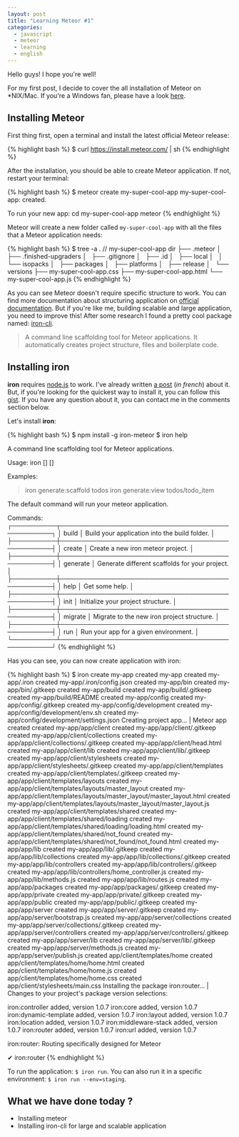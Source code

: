 ```yaml
---
layout: post
title: "Learning Meteor #1"
categories:
  - javascript
  - meteor
  - learning
  - english
---
```


Hello guys! I hope you're well!

For my first post, I decide to cover the all installation of Meteor on *NIX/Mac. If you're a Windows fan, please have a look [here](https://win.meteor.com/).

## Installing Meteor

First thing first, open a terminal and install the latest official Meteor release:

{% highlight bash %}
$ curl https://install.meteor.com/ | sh
{% endhighlight %}

After the installation, you should be able to create Meteor application. If not, restart your terminal:

{% highlight bash %}
$ meteor create my-super-cool-app
my-super-cool-app: created.

To run your new app:
  cd my-super-cool-app
  meteor
{% endhighlight %}

Meteor will create a new folder called `my-super-cool-app` with all the files that a Meteor application needs:

{% highlight bash %}
$ tree -a
. // my-super-cool-app dir
├── .meteor
│   ├── .finished-upgraders
│   ├── .gitignore
│   ├── .id
│   ├── local
│   │   └── isopacks
│   ├── packages
│   ├── platforms
│   ├── release
│   └── versions
├── my-super-cool-app.css
├── my-super-cool-app.html
└── my-super-cool-app.js
{% endhighlight %}

As you can see Meteor doesn't require specific structure to work. You can find more documentation about structuring application on [official documentation](http://docs.meteor.com/#/full/structuringyourapp). But if you're like me, building scalable and large application, you need to improve this! After some research I found a pretty cool package named: [iron-cli](https://github.com/iron-meteor/iron-cli).

  > A command line scaffolding tool for Meteor applications. It automatically creates project structure, files and boilerplate code.

## Installing iron

__iron__ requires [node.js](https://nodejs.org/) to work. I've already written [a post](http://maximesahroui.be/javascript/2014/11/18/installer-node-dot-js-sans-les-droits-administrateur-sous-ubuntu.html) (_in french_) about it. But, if you're looking for the quickest way to install it, you can follow this [gist](https://gist.github.com/maximeshr/e2415c846c9d6930f318#file-node-and-npm-in-30-seconds-sh). If you have any question about it, you can contact me in the comments section below.

Let's install __iron__:

{% highlight bash %}
$ npm install -g iron-meteor
$ iron help

A command line scaffolding tool for Meteor applications.

Usage: iron <command> [<args>] [<opts>]

Examples:
  > iron generate:scaffold todos
  > iron generate:view todos/todo_item

The default command will run your meteor application.

Commands:
┌──────────┬────────────────────────────────────────────────┐
│ build    │ Build your application into the build folder.  │
├──────────┼────────────────────────────────────────────────┤
│ create   │ Create a new iron meteor project.              │
├──────────┼────────────────────────────────────────────────┤
│ generate │ Generate different scaffolds for your project. │
├──────────┼────────────────────────────────────────────────┤
│ help     │ Get some help.                                 │
├──────────┼────────────────────────────────────────────────┤
│ init     │ Initialize your project structure.             │
├──────────┼────────────────────────────────────────────────┤
│ migrate  │ Migrate to the new iron project structure.     │
├──────────┼────────────────────────────────────────────────┤
│ run      │ Run your app for a given environment.          │
└──────────┴────────────────────────────────────────────────┘
{% endhighlight %}

Has you can see, you can now create application with iron:

{% highlight bash %}
$ iron create my-app
created my-app
created my-app/.iron
created my-app/.iron/config.json
created my-app/bin
created my-app/bin/.gitkeep
created my-app/build
created my-app/build/.gitkeep
created my-app/build/README
created my-app/config
created my-app/config/.gitkeep
created my-app/config/development
created my-app/config/development/env.sh
created my-app/config/development/settings.json
Creating project  app... |
Meteor app created
created my-app/app/client
created my-app/app/client/.gitkeep
created my-app/app/client/collections
created my-app/app/client/collections/.gitkeep
created my-app/app/client/head.html
created my-app/app/client/lib
created my-app/app/client/lib/.gitkeep
created my-app/app/client/stylesheets
created my-app/app/client/stylesheets/.gitkeep
created my-app/app/client/templates
created my-app/app/client/templates/.gitkeep
created my-app/app/client/templates/layouts
created my-app/app/client/templates/layouts/master_layout
created my-app/app/client/templates/layouts/master_layout/master_layout.html
created my-app/app/client/templates/layouts/master_layout/master_layout.js
created my-app/app/client/templates/shared
created my-app/app/client/templates/shared/loading
created my-app/app/client/templates/shared/loading/loading.html
created my-app/app/client/templates/shared/not_found
created my-app/app/client/templates/shared/not_found/not_found.html
created my-app/app/lib
created my-app/app/lib/.gitkeep
created my-app/app/lib/collections
created my-app/app/lib/collections/.gitkeep
created my-app/app/lib/controllers
created my-app/app/lib/controllers/.gitkeep
created my-app/app/lib/controllers/home_controller.js
created my-app/app/lib/methods.js
created my-app/app/lib/routes.js
created my-app/app/packages
created my-app/app/packages/.gitkeep
created my-app/app/private
created my-app/app/private/.gitkeep
created my-app/app/public
created my-app/app/public/.gitkeep
created my-app/app/server
created my-app/app/server/.gitkeep
created my-app/app/server/bootstrap.js
created my-app/app/server/collections
created my-app/app/server/collections/.gitkeep
created my-app/app/server/controllers
created my-app/app/server/controllers/.gitkeep
created my-app/app/server/lib
created my-app/app/server/lib/.gitkeep
created my-app/app/server/methods.js
created my-app/app/server/publish.js
created app/client/templates/home
created app/client/templates/home/home.html
created app/client/templates/home/home.js
created app/client/templates/home/home.css
created app/client/stylesheets/main.css
Installing the package  iron:router... |
Changes to your project's package version selections:

iron:controller        added, version 1.0.7
iron:core              added, version 1.0.7
iron:dynamic-template  added, version 1.0.7
iron:layout            added, version 1.0.7
iron:location          added, version 1.0.7
iron:middleware-stack  added, version 1.0.7
iron:router            added, version 1.0.7
iron:url               added, version 1.0.7


iron:router: Routing specifically designed for Meteor

✔ iron:router
{% endhighlight %}

To run the application: `$ iron run`. You can also run it in a specific environment: `$ iron run --env=staging`.

## What we have done today ?

  - Installing meteor
  - Installing iron-cli for large and scalable application
